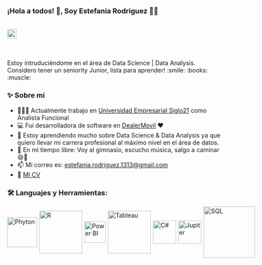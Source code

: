 ### ¡Hola a todos! 👋, Soy Estefania Rodriguez  👨‍💻

<br/>

<div style="display:flex; align-items:center">
<a href="https://www.linkedin.com/in/estefania-rodriguez-9a15a6177/">
  <img align="left" style="margin-right:5px" alt="Linkedin Estefania Rodriguez" width="22px" src="https://cdn.icon-icons.com/icons2/17/PNG/256/sociallinkedin_member_2125.png" />
</a>

</div>

<br />
<br/>

<p>
 Estoy intruduciéndome en el área de Data Science | Data Analysis. Considero tener un seniority Junior, lista para aprender! :smile: :books: :muscle:
<br/>

  
### ✨ Sobre mi

-   👨🏽‍💻 Actualmente trabajo en [Universidad Empresarial Siglo21](https://21.edu.ar) como Analista Funcional
-   💻 Fui desarrolladora de software en [DealerMovil](https://dealermovil.com)  ♥️
-   📕 Estoy aprendiendo mucho sobre Data Science & Data Analysis ya que quiero llevar mi carrera profesional al máximo nivel en el área de datos.
-   🎿 En mi tiempo libre: Voy al gimnasio, escucho música, salgo a caminar 😄👩
-   📫 Mi correo es: estefania.rodriguez.1313@gmail.com
-   📝 [MI CV](https://github.com/EstefaniaJanetRodriguez/EstefaniaJanetRodriguez/blob/main/Mi%20_Curriculum%20_Vitae.md) 

  
### 🛠️ Languajes y Herramientas:

<div style="display:flex; align-items:center">

  <img align="left" style="margin-right:5px" alt="Phyton" width="70px" src="https://www.w3resource.com/w3r_images/python-pandas.svg" />

  <img align="left" style="margin-right:5px" alt="R" width="100px" src="https://encrypted-tbn0.gstatic.com/images?q=tbn:ANd9GcSrVjHD2AeJ1EFwJ05FPHhiAhDYnpq5NLrZduUyKQaMAbhlCZj2oQHMwpjKTyHaGZy69So&usqp=CAU" />

   <img align="left" style="margin-right:5px" alt="Power BI" width="50px" src="https://i0.wp.com/mundowin.com/wp-content/uploads/2020/02/Can-I-use-Power-Bi-for-Free.jpg?w=832&ssl=1" />

  <img align="left" style="margin-right:5px" alt="Tableau" width="100px" src="https://mma.prnewswire.com/media/411941/TABLEAU_SOFTWARE_LOGOjpg_Logo.jpg?p=facebook" />

   <img align="left" style="margin-right:5px" alt="C#" width="54px" src="https://www.fixedbuffer.com/wp-content/uploads/2019/06/reflexion.png" />
  
   <img align="left" style="margin-right:5px" alt="Jupiter" width="54px" src="https://upload.wikimedia.org/wikipedia/commons/thumb/3/38/Jupyter_logo.svg/1200px-Jupyter_logo.svg.png" />
  
   <img align="left" style="margin-right:5px" alt="SQL" width="120px" src="https://asphostcentral.com/Images/sqlserver2016.png" />
 
  
</div>




